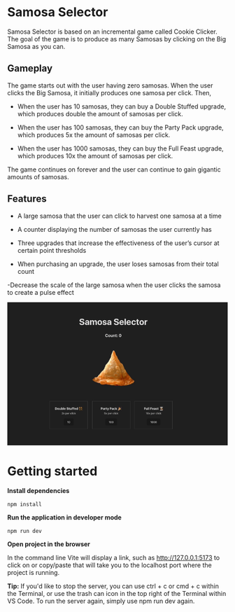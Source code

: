 # Samosa Selector
Samosa Selector is based on an incremental game called Cookie Clicker.
The goal of the game is to produce as many Samosas by clicking on the Big Samosa as you can. 

## Gameplay
The game starts out with the user having zero samosas. When the user clicks the Big Samosa, it initially produces one samosa per click. Then,

- When the user has 10 samosas, they can buy a Double Stuffed upgrade, which produces double the amount of samosas per click.

- When the user has 100 samosas, they can buy the Party Pack upgrade, which produces 5x the amount of samosas per click.

- When the user has 1000 samosas, they can buy the Full Feast upgrade, which produces 10x the amount of samosas per click.

The game continues on forever and the user can continue to gain gigantic amounts of samosas.


## Features
- A large samosa that the user can click to harvest one samosa at a time

- A counter displaying the number of samosas the user currently has

- Three upgrades that increase the effectiveness of the user’s cursor at certain point thresholds

- When purchasing an upgrade, the user loses samosas from their total count

-Decrease the scale of the large samosa when the user clicks the samosa to create a pulse effect

<img src="src/assets/Samosa.gif" title="Samosa gif" alt="Samosa gif">

# Getting started
**Install dependencies**
```
npm install
```

**Run the application in developer mode**

```
npm run dev
```

**Open project in the browser**

In the command line Vite will display a link, such as http://127.0.0.1:5173 to click on or copy/paste that will take you to the localhost port where the project is running.


**Tip:** If you'd like to stop the server, you can use ctrl + c or cmd + c within the Terminal, or use the trash can icon in the top right of the Terminal within VS Code. To run the server again, simply use npm run dev again.
